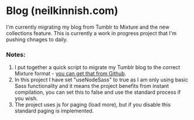 # Blog (neilkinnish.com)

I'm currently migrating my blog from Tumblr to Mixture and the new collections feature. This is currently a work in progress project that I'm pushing chnages to daily.

### Notes:

1. I put together a quick script to migrate my Tumblr blog to the correct Mixture format - [you can get that from Github](/teammixture/tumblr-mixture).
2. In this project I have set "useNodeSass" to true as I am only using basic Sass functionality and it means the project benefits from instant compilation, you can set this to false and use the standard process if you wish.
3. The project uses js for paging (load more), but if you disable this standard paging is implemented.

